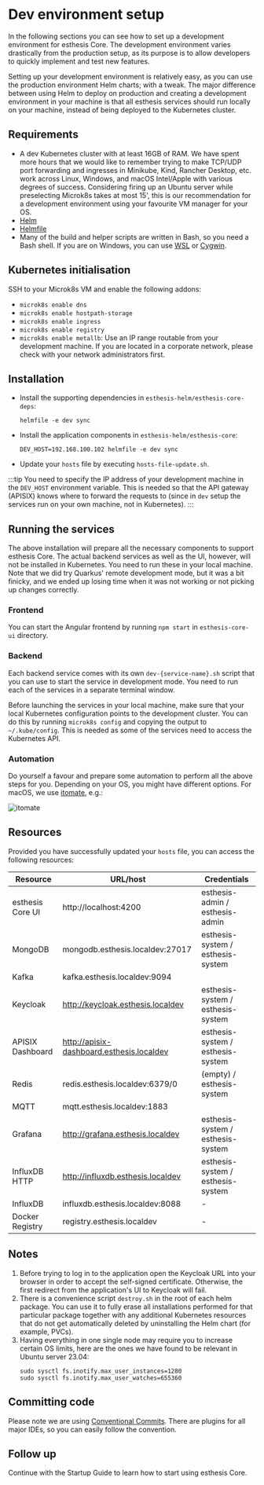 # Dev environment setup

In the following sections you can see how to set up a development environment for esthesis Core. The
development environment varies drastically from the production setup, as its purpose is to allow
developers to quickly implement and test new features.

Setting up your development environment is relatively easy, as you can use the production
environment
Helm charts; with a tweak. The major difference between using Helm to deploy on production and
creating
a development environment in your machine is that all esthesis services should run locally on your
machine, instead of being deployed to the Kubernetes cluster.

## Requirements

- A dev Kubernetes cluster with at least 16GB of RAM. We have spent more hours that we would like to
	remember trying to make TCP/UDP port forwarding and ingresses in Minikube, Kind, Rancher Desktop, etc.
	work across Linux, Windows, and macOS Intel/Apple with various degrees of success. Considering firing
	up an Ubuntu server while preselecting Microk8s takes at most 15', this is our recommendation for a
	development environment using your favourite VM manager for your OS.
- [Helm](https://helm.sh)
- [Helmfile](https://github.com/helmfile/helmfile)
- Many of the build and helper scripts are written in Bash, so you need a Bash shell. If you are on
	Windows, you can use [WSL](https://docs.microsoft.com/en-us/windows/wsl/install-win10) or
	[Cygwin](https://www.cygwin.com/).

## Kubernetes initialisation

SSH to your Microk8s VM and enable the following addons:
- `microk8s enable dns`
- `microk8s enable hostpath-storage`
- `microk8s enable ingress`
- `microk8s enable registry`
- `microk8s enable metallb`: Use an IP range routable from your development machine. If you are
located in a corporate network, please check with your network administrators first.

## Installation

- Install the supporting dependencies in `esthesis-helm/esthesis-core-deps`:
	```shell
	helmfile -e dev sync
	```
- Install the application components in `esthesis-helm/esthesis-core`:
	```shell
	DEV_HOST=192.168.100.102 helmfile -e dev sync
	```
- Update your `hosts` file by executing `hosts-file-update.sh`.

:::tip
You need to specify the IP address of your development machine in the `DEV_HOST` environment
variable. This is needed so that the API gateway (APISIX) knows where to forward the requests to
(since in `dev` setup the services run on your own machine, not in Kubernetes).
:::

## Running the services
The above installation will prepare all the necessary components to support esthesis Core. The actual
backend services as well as the UI, however, will not be installed in Kubernetes. You need to run
these in your local machine. Note that we did try Quarkus' remote development mode, but it was a bit
finicky, and we ended up losing time when it was not working or not picking up changes correctly.

### Frontend
You can start the Angular frontend by running `npm start` in `esthesis-core-ui` directory.

### Backend
Each backend service comes with its own `dev-{service-name}.sh` script that you can use to start the
service in development mode. You need to run each of the services in a separate terminal window.

Before launching the services in your local machine, make sure that your local Kubernetes configuration
points to the development cluster. You can do this by running `microk8s config` and copying the
output to `~/.kube/config`. This is needed as some of the services need to access the Kubernetes API.

### Automation
Do yourself a favour and prepare some automation to perform all the above steps for you. Depending
on your OS, you might have different options. For macOS, we use [itomate](https://github.com/kamranahmedse/itomate),
e.g.:

![itomate](/img/docs/dev-guide/itomate.gif)

## Resources
Provided you have successfully updated your `hosts` file, you can access the following resources:

| Resource         | URL/host                                  | Credentials                       |
|------------------|-------------------------------------------|-----------------------------------|
| esthesis Core UI | http://localhost:4200                     | esthesis-admin / esthesis-admin   |
| MongoDB          | mongodb.esthesis.localdev:27017           | esthesis-system / esthesis-system |
| Kafka            | kafka.esthesis.localdev:9094              |                                   |
| Keycloak         | http://keycloak.esthesis.localdev         | esthesis-system / esthesis-system |
| APISIX Dashboard | http://apisix-dashboard.esthesis.localdev | esthesis-system / esthesis-system |
| Redis            | redis.esthesis.localdev:6379/0            | (empty) / esthesis-system         |
| MQTT             | mqtt.esthesis.localdev:1883               |                                   |
| Grafana          | http://grafana.esthesis.localdev          | esthesis-system / esthesis-system |
| InfluxDB HTTP    | http://influxdb.esthesis.localdev    	    | esthesis-system / esthesis-system |
| InfluxDB         | influxdb.esthesis.localdev:8088    	      | -                                 |
| Docker Registry  | registry.esthesis.localdev                | -                                 |

## Notes
1. Before trying to log in to the application open the Keycloak URL into your browser in order to
	 accept the self-signed certificate. Otherwise, the first redirect from the application's UI to
	 Keycloak will fail.
2. There is a convenience script `destroy.sh` in the root of each helm package. You can use it to fully
	 erase all installations performed for that particular package together with any additional Kubernetes
	 resources that do not get automatically deleted by uninstalling the Helm chart (for example, PVCs).
3. Having everything in one single node may require you to increase certain OS limits, here are the
   ones we have found to be relevant in Ubuntu server 23.04:
	```shell
	sudo sysctl fs.inotify.max_user_instances=1280
	sudo sysctl fs.inotify.max_user_watches=655360
	```

## Committing code
Please note we are using [Conventional Commits](https://www.conventionalcommits.org/en/v1.0.0/).
There are plugins for all major IDEs, so you can easily follow the convention.

## Follow up
Continue with the Startup Guide to learn how to start using esthesis Core.

